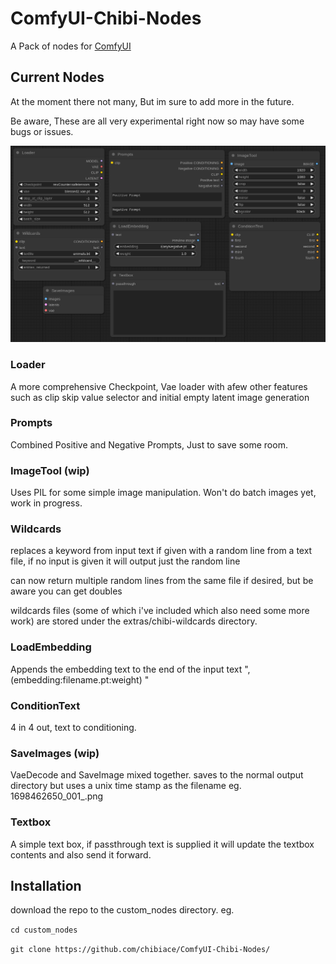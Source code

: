 # ComfyUI-Chibi-Nodes

A Pack of nodes for [ComfyUI](https://github.com/comfyanonymous/ComfyUI)

## Current Nodes

At the moment there not many, But im sure to add more in the future.

Be aware, These are all very experimental right now so may have some bugs or issues.

![screenshot of current nodes](https://github.com/chibiace/ComfyUI-Chibi-Nodes/blob/main/screenshot.png)

### Loader

A more comprehensive Checkpoint, Vae loader with afew other features such as clip skip value selector and initial empty latent image generation


### Prompts

Combined Positive and Negative Prompts, Just to save some room.


### ImageTool (wip)

Uses PIL for some simple image manipulation. Won't do batch images yet, work in progress.


### Wildcards

replaces a keyword from input text if given with a random line from a text file, if no input is given it will output just the random line

can now return multiple random lines from the same file if desired, but be aware you can get doubles

wildcards files (some of which i've included which also need some more work) are stored under the extras/chibi-wildcards directory.


### LoadEmbedding

Appends the embedding text to the end of the input text ", (embedding:filename.pt:weight) "


### ConditionText

4 in 4 out, text to conditioning.


### SaveImages (wip)

VaeDecode and SaveImage mixed together. saves to the normal output directory but uses a unix time stamp as the filename eg. 1698462650_001_.png


### Textbox

A simple text box, if passthrough text is supplied it will update the textbox contents and also send it forward. 


## Installation

download the repo to the custom_nodes directory. eg.

`cd custom_nodes`

`git clone https://github.com/chibiace/ComfyUI-Chibi-Nodes/`

